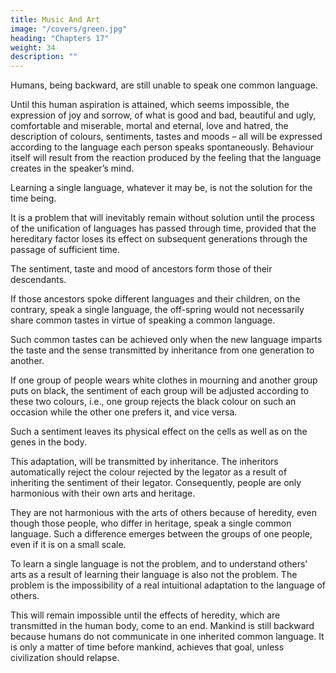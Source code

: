 ```yaml
---
title: Music And Art
image: "/covers/green.jpg"
heading: "Chapters 17"
weight: 34
description: ""
---
```



Humans, being backward, are still unable to speak one common language. 

Until this human aspiration is attained, which seems impossible, the expression of joy and sorrow, of what is good and bad, beautiful and ugly, comfortable and miserable, mortal and eternal, love and hatred, the description of colours, sentiments, tastes and moods – all will be expressed according to the language each person speaks spontaneously. Behaviour itself will result from the reaction produced by the feeling that the language creates in the speaker’s mind.

Learning a single language, whatever it may be, is not the solution for the time being.

It is a problem that will inevitably remain without solution until the process of the unification of languages has passed through time, provided that the hereditary factor loses its effect on subsequent generations through the passage of sufficient time.

The sentiment, taste and mood of ancestors form those of their descendants. 

If those ancestors spoke different languages and their children, on the contrary, speak a single language, the off-spring would not necessarily share common tastes in virtue of speaking a common language. 

Such common tastes can be achieved only when the new language imparts the taste and the sense transmitted by inheritance from one generation to another.

If one group of people wears white clothes in mourning and another group puts on black, the sentiment of each group will be adjusted according to these two colours, i.e., one group rejects the black colour on such an occasion while the other one prefers it, and vice versa.

Such a sentiment leaves its physical effect on the cells as well as on the genes in the body. 

This adaptation, will be transmitted by inheritance. The inheritors automatically reject the colour rejected by the legator as a result of inheriting the sentiment of their legator. Consequently, people are only harmonious with their own arts and heritage.

They are not harmonious with the arts of others because of heredity, even though those people, who differ in heritage, speak a single common language. Such a difference emerges between the groups of one people, even if it is on a small scale.

To learn a single language is not the problem, and to understand others’ arts as a result of learning their language is also not the problem. The problem is the impossibility of a real intuitional adaptation to the language of others. 

This will remain impossible until the effects of heredity, which are transmitted in the human body, come to an end. Mankind is still backward because humans do not communicate in one inherited common language. It is only a matter of time before mankind, achieves that goal, unless civilization should relapse.
